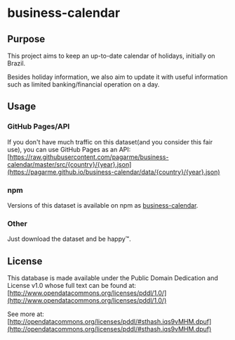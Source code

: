 # business-calendar

## Purpose

This project aims to keep an up-to-date calendar of holidays, initially on Brazil.

Besides holiday information, we also aim to update it with useful information such as limited banking/financial operation on a day.

## Usage

### GitHub Pages/API

If you don't have much traffic on this dataset(and you consider this fair use), you can use GitHub Pages as an API: [https://raw.githubusercontent.com/pagarme/business-calendar/master/src/{country}/{year}.json](https://pagarme.github.io/business-calendar/data/{country}/{year}.json)

### npm

Versions of this dataset is available on npm as [business-calendar](https://npmjs.org/package/business-calendar).

### Other

Just download the dataset and be happy™.

## License

This database is made available under the Public Domain Dedication and License v1.0 whose full text can be found at: [http://www.opendatacommons.org/licenses/pddl/1.0/](http://www.opendatacommons.org/licenses/pddl/1.0/)

See more at: [http://opendatacommons.org/licenses/pddl/#sthash.iqs9vMHM.dpuf](http://opendatacommons.org/licenses/pddl/#sthash.iqs9vMHM.dpuf)

